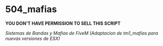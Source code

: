 # 504_mafias
**YOU DON'T HAVE PERMISSION TO SELL THIS SCRIPT**


*Sistemas de Bandas y Mafias de FiveM (Adaptacion de tm1_mafias para nuevas versiones de ESX)*
